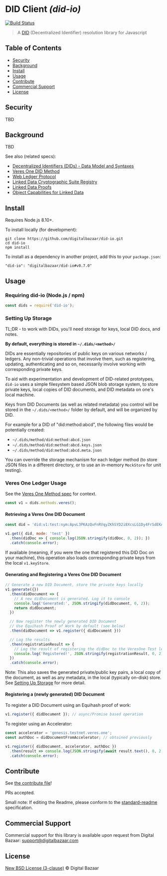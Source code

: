 # DID Client _(did-io)_

[![Build Status](https://travis-ci.org/digitalbazaar/did-io.png?branch=master)](https://travis-ci.org/digitalbazaar/did-io)

> A [DID](https://w3c-ccg.github.io/did-spec/) (Decentralized Identifier) resolution library for Javascript

## Table of Contents

- [Security](#security)
- [Background](#background)
- [Install](#install)
- [Usage](#usage)
- [Contribute](#contribute)
- [Commercial Support](#commercial-support)
- [License](#license)

## Security

TBD

## Background

TBD

See also (related specs):

* [Decentralized Identifiers (DIDs) - Data Model and Syntaxes](https://w3c-ccg.github.io/did-spec/)
* [Veres One DID Method](https://w3c-ccg.github.io/didm-veres-one/)
* [Web Ledger Protocol](https://w3c.github.io/web-ledger/)
* [Linked Data Cryptographic Suite Registry](https://w3c-ccg.github.io/ld-cryptosuite-registry/)
* [Linked Data Proofs](https://w3c-dvcg.github.io/ld-proofs/)
* [Object Capabilities for Linked Data](https://w3c-ccg.github.io/ocap-ld/)

## Install

Requires Node.js 8.10+.

To install locally (for development):

```
git clone https://github.com/digitalbazaar/did-io.git
cd did-io
npm install
```

To install as a dependency in another project, add this to your `package.json`:

```
"did-io": "digitalbazaar/did-io#v0.7.0"
```

## Usage

### Requiring did-io (Node.js / npm)

```js
const dids = require('did-io');
```

### Setting Up Storage

TL;DR - to work with DIDs, you'll need storage for keys, local DID docs, and
notes.

**By default, everything is stored in `~/.dids/<method>/`**

DIDs are essentially repositories of public keys on various networks / ledgers.
Any non-trivial operations that involve them, such as registering, updating,
authenticating and so on, necessarily involve working with corresponding private
keys.

To aid with experimentation and development of DID-related prototypes, `did-io`
uses a simple filesystem based JSON blob storage system, to store private keys,
local copies of DID documents, and DID metadata on one's local machine.

Keys from DID Documents (as well as related metadata) you control will be stored
in the `~/.dids/<method>/` folder by default, and will be organized by DID.

For example for a DID of "did:method:abcd", the following files would be
potentially created:

- `~/.dids/method/did:method:abcd.json`
- `~/.dids/method/did:method:abcd.keys.json`
- `~/.dids/method/did:method:abcd.meta.json`

You can override the storage mechanism for each ledger method (to store JSON
files in a different directory, or to use an in-memory `MockStore` for unit
testing).

### Veres One Ledger Usage

See the [Veres One Method spec](https://w3c-ccg.github.io/didm-veres-one/) for
context.

```js
const v1 = dids.methods.veres();
```

#### Retrieving a Veres One DID Document

```js
const did = 'did:v1:test:nym:ApvL3PKAzQvFnRVqyZKhSYD2i8XcsLG1Dy4FrSdEKAdR';

v1.get({ did, mode: 'test' })
  .then(didDoc => { console.log(JSON.stringify(didDoc, 0, 2)); })
  .catch(console.error);
```

If available (meaning, if you were the one that registered this DID Doc on your
machine), this operation also loads corresponding private keys from the local
`v1.keyStore`.

#### Generating and Registering a Veres One DID Document

```js
// Generate a new DID Document, store the private keys locally
v1.generate({})
  .then(didDocument => {
    // A new didDocument is generated. Log it to console
    console.log('Generated:', JSON.stringify(didDocument, 0, 2));
    return didDocument;
  })

  // Now register the newly generated DID Document
  // Use Equihash Proof of Work by default (see below)
  .then(didDocument => v1.register({ didDocument }))

  // Log the results
  .then(registrationResult => {
    // Log the result of registering the didDoc to the VeresOne Test ledger
    console.log('Registered!', JSON.stringify(registrationResult, 0, 2));
  })
  .catch(console.error);
```

Note: This also saves the generated private/public key pairs, a local copy of
the document, as well as any metadata, in the local (typically on-disk) store.
See [Setting Up Storage](#setting-up-storage) for more detail.

#### Registering a (newly generated) DID Document

To register a DID Document using an Equihash proof of work:

```js
v1.register({ didDocument }); // async/Promise based operation
```

To register using an Accelerator:

```js
const accelerator = 'genesis.testnet.veres.one';
const authDoc = didDocumentFromAccelerator; // obtained previously

v1.register({ didDocument, accelerator, authDoc })
  .then(result => console.log(JSON.stringify(await result.text(), 0, 2)))
  .catch(console.error);
```

## Contribute

See [the contribute file](https://github.com/digitalbazaar/bedrock/blob/master/CONTRIBUTING.md)!

PRs accepted.

Small note: If editing the Readme, please conform to the
[standard-readme](https://github.com/RichardLitt/standard-readme) specification.

## Commercial Support

Commercial support for this library is available upon request from
Digital Bazaar: support@digitalbazaar.com

## License

[New BSD License (3-clause)](LICENSE) © Digital Bazaar
